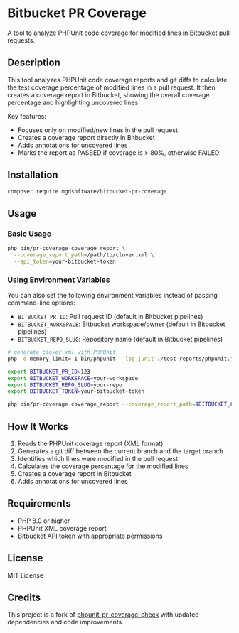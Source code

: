 # Bitbucket PR Coverage

A tool to analyze PHPUnit code coverage for modified lines in Bitbucket pull requests.

## Description

This tool analyzes PHPUnit code coverage reports and git diffs to calculate the test coverage percentage of modified lines in a pull request. It then creates a coverage report in Bitbucket, showing the overall coverage percentage and highlighting uncovered lines.

Key features:
- Focuses only on modified/new lines in the pull request
- Creates a coverage report directly in Bitbucket
- Adds annotations for uncovered lines
- Marks the report as PASSED if coverage is > 80%, otherwise FAILED

## Installation

```bash
composer require mgdsoftware/bitbucket-pr-coverage
```

## Usage

### Basic Usage

```bash
php bin/pr-coverage coverage_report \
  --coverage_report_path=/path/to/clover.xml \
  --api_token=your-bitbucket-token
```

### Using Environment Variables

You can also set the following environment variables instead of passing command-line options:

- `BITBUCKET_PR_ID`: Pull request ID (default in Bitbucket pipelines)
- `BITBUCKET_WORKSPACE`: Bitbucket workspace/owner (default in Bitbucket pipelines)
- `BITBUCKET_REPO_SLUG`: Repository name (default in Bitbucket pipelines)

```bash
# generate clover.xml with PHPUnit
php -d memory_limit=-1 bin/phpunit --log-junit ./test-reports/phpunit.junit.xml --coverage-clover ./test-reports/phpunit.coverage.xml

export BITBUCKET_PR_ID=123
export BITBUCKET_WORKSPACE=your-workspace
export BITBUCKET_REPO_SLUG=your-repo
export BITBUCKET_TOKEN=your-bitbucket-token

php bin/pr-coverage coverage_report --coverage_report_path=$BITBUCKET_CLONE_DIR/test-reports/phpunit.coverage.xml
```

## How It Works

1. Reads the PHPUnit coverage report (XML format)
2. Generates a git diff between the current branch and the target branch
3. Identifies which lines were modified in the pull request
4. Calculates the coverage percentage for the modified lines
5. Creates a coverage report in Bitbucket
6. Adds annotations for uncovered lines

## Requirements

- PHP 8.0 or higher
- PHPUnit XML coverage report
- Bitbucket API token with appropriate permissions

## License

MIT License

## Credits

This project is a fork of [phpunit-pr-coverage-check](https://github.com/orbeji/phpunit-pr-coverage-check) with updated dependencies and code improvements.